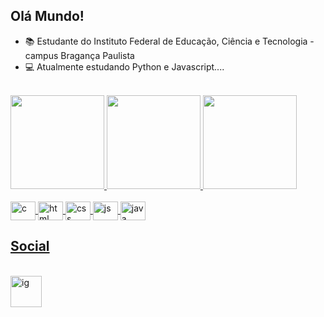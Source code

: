 ## Olá Mundo!
- 📚 Estudante do Instituto Federal de Educação, Ciência e Tecnologia - campus Bragança Paulista
- 💻 Atualmente estudando Python e Javascript....

<div style="display:inline_block">
 <br>
 <a href="https://github.com/GuilhermeDmD">
  <img height="150em" src="https://github-readme-stats.vercel.app/api?username=GuilhermeDmD&show_icons=true&theme=dark&include_all_commits=true&count_private=true"/>
  <img height="150em" src="https://github-readme-stats.vercel.app/api/top-langs/?username=GuilhermeDmD&layout=compact&langs_count=16&theme=dark"/>
  <img height="150em" src="https://i.pinimg.com/originals/ca/df/fa/cadffa64e6ef7d611d0b6608d79378a3.gif"/>
</div>


 <div style="display: inline_block">
  <br>
  <img align="center" alt="c" height="30" width="40" src="https://cdn.jsdelivr.net/gh/devicons/devicon@latest/icons/c/c-original.svg" />
  <img align="center" alt="html" height="30" width="40" src="https://cdn.jsdelivr.net/gh/devicons/devicon@latest/icons/html5/html5-original.svg" />
  <img align="center" alt="css" height="30" width="40" src="https://cdn.jsdelivr.net/gh/devicons/devicon@latest/icons/css3/css3-original.svg" />
  <img align="center" alt="js" height="30" width="40" src="https://cdn.jsdelivr.net/gh/devicons/devicon@latest/icons/javascript/javascript-original.svg" />
  <img align="center" alt="java" height="30" width="40" src="https://cdn.jsdelivr.net/gh/devicons/devicon@latest/icons/java/java-original.svg" />
  </div>

  ## Social
<div style="display: inline_block">
 <br>
 <a href="https://www.instagram.com/dmd_guilherme/">
  <img height ="50em" width="50em" alt="ig" src="https://cdn4.iconfinder.com/data/icons/picons-social/57/38-instagram-2-512.png"> 
 </a>
</div>






